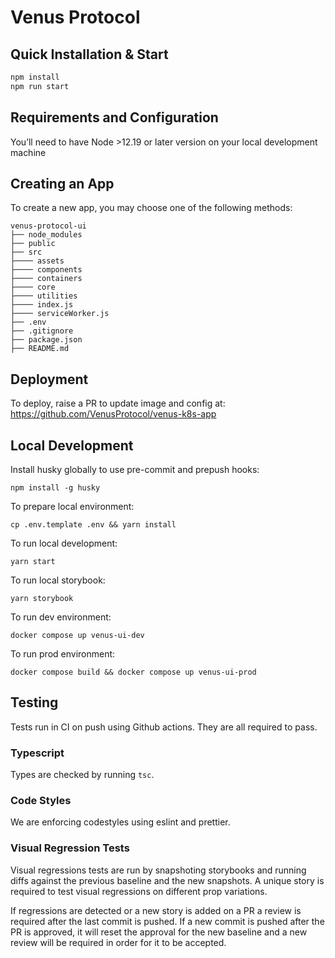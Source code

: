 # Venus Protocol

## Quick Installation & Start

```sh
npm install
npm run start
```

## Requirements and Configuration

You’ll need to have Node >12.19 or later version on your local development machine

## Creating an App

To create a new app, you may choose one of the following methods:

```
venus-protocol-ui
├── node_modules
├── public
├── src
├──── assets
├──── components
├──── containers
├──── core
├──── utilities
├──── index.js
├──── serviceWorker.js
├── .env
├── .gitignore
├── package.json
├── README.md
```

## Deployment

To deploy, raise a PR to update image and config at: https://github.com/VenusProtocol/venus-k8s-app

## Local Development

Install husky globally to use pre-commit and prepush hooks:

```
npm install -g husky
```

To prepare local environment:

```
cp .env.template .env && yarn install
```

To run local development:

```
yarn start
```

To run local storybook:

```
yarn storybook
```

To run dev environment:

```
docker compose up venus-ui-dev
```

To run prod environment:

```
docker compose build && docker compose up venus-ui-prod
```


## Testing
Tests run in CI on push using Github actions. They are all required to pass.

### Typescript
Types are checked by running `tsc`.

### Code Styles
We are enforcing codestyles using eslint and prettier.

### Visual Regression Tests
Visual regressions tests are run by snapshoting storybooks and running diffs against the previous baseline and the new snapshots. A unique story is required to test visual regressions on different prop variations.

If regressions are detected or a new story is added on a PR a review is required after the last commit is pushed. If a new commit is pushed after the PR is approved, it will reset the approval for the new baseline and a new review will be required in order for it to be accepted.
